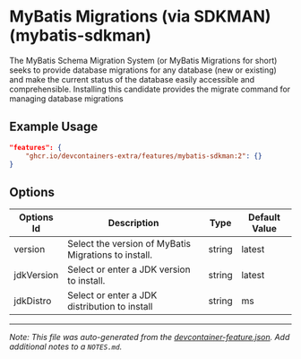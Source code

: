 
# MyBatis Migrations (via SDKMAN) (mybatis-sdkman)

The MyBatis Schema Migration System (or MyBatis Migrations for short) seeks to
provide database migrations for any database (new or existing) and make the
current status of the database easily accessible and comprehensible. Installing
this candidate provides the migrate command for managing database migrations

## Example Usage

```json
"features": {
    "ghcr.io/devcontainers-extra/features/mybatis-sdkman:2": {}
}
```

## Options

| Options Id | Description | Type | Default Value |
|-----|-----|-----|-----|
| version | Select the version of MyBatis Migrations to install. | string | latest |
| jdkVersion | Select or enter a JDK version to install. | string | latest |
| jdkDistro | Select or enter a JDK distribution to install | string | ms |



---

_Note: This file was auto-generated from the [devcontainer-feature.json](devcontainer-feature.json).  Add additional notes to a `NOTES.md`._

